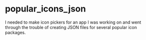 # popular_icons_json
I needed to make icon pickers for an app I was working on and went through the trouble of creating JSON files for several popular icon packages.
